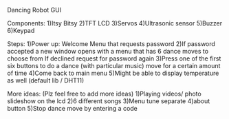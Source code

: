 Dancing Robot GUI

Components:
1)Itsy Bitsy
2)TFT LCD
3)Servos
4)Ultrasonic sensor
5)Buzzer
6)Keypad

Steps:
1)Power up: Welcome Menu that requests password
2)If password accepted a new window opens with a menu that has 6 dance moves to choose from
  If declined request for password again
3)Press one of the first six buttons to do a dance (with particular music) move for a certain amount of time 
4)Come back to main menu
5)Might be able to display temperature as well (default lib / DHT11)

More ideas: (Plz feel free to add more ideas)
1)Playing videos/ photo slideshow on the lcd
2)6 different songs 
3)Menu tune separate
4)about button
5)Stop dance move by entering a code
